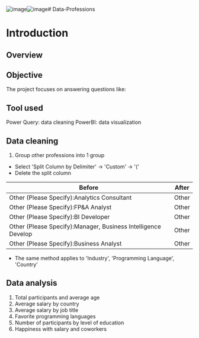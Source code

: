 ![image](https://github.com/PhamTrungHieu2001/Data-Professions/assets/73734497/b3986b50-c147-4bdc-a909-5191d010755a)![image](https://github.com/PhamTrungHieu2001/Data-Professions/assets/73734497/9fd36859-8cc6-43c3-9d13-2c30f2c2fbde)# Data-Professions
# Introduction
## Overview

## Objective
The project focuses on answering questions like:

## Tool used
Power Query: data cleaning
PowerBI: data visualization

## Data cleaning
1. Group other professions into 1 group
- Select 'Split Column by Delimiter' -> 'Custom' -> '('
- Delete the split column

| **Before**                                | **After**                                                                                   |
|---------------------------------------------|--------------------------------------------------------------------------------------------------|
| Other (Please Specify):Analytics Consultant  | Other |
| Other (Please Specify):FP&A Analyst | Other |
| Other (Please Specify):BI Developer  | Other |
| Other (Please Specify):Manager, Business Intelligence Develop | Other |
| Other (Please Specify):Business Analyst  | Other |

- The same method applies to 'Industry', 'Programming Language', 'Country'
## Data analysis
1. Total participants and average age
2. Average salary by country
3. Average salary by job title
4. Favorite programming languages
5. Number of participants by level of education
6. Happiness with salary and coworkers 
